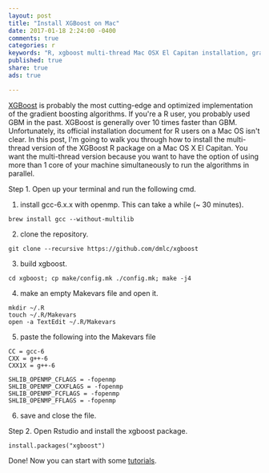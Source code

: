 ```yaml
---
layout: post
title: "Install XGBoost on Mac"
date: 2017-01-18 2:24:00 -0400
comments: true
categories: r
keywords: "R, xgboost multi-thread Mac OSX El Capitan installation, gradient boosting, GBM"
published: true
share: true
ads: true

---
```


[XGBoost](https://xgboost.readthedocs.io/en/latest/) is probably the most cutting-edge and optimized implementation of the gradient boosting algorithms. If you're a R user, you probably used GBM in the past. XGBoost is generally over 10 times faster than GBM. Unfortunately, its official installation document for R users on a Mac OS isn't clear. In this post, I'm going to walk you through how to install the multi-thread version of the XGBoost R package on a Mac OS X El Capitan. You want the multi-thread version because you want to have the option of using more than 1 core of your machine simultaneously to run the algorithms in parallel.

Step 1. Open up your terminal and run the following cmd.

1. install gcc-6.x.x with openmp. This can take a while (~ 30 minutes).

`brew install gcc --without-multilib`

2. clone the repository.

`git clone --recursive https://github.com/dmlc/xgboost`

3. build xgboost.

`cd xgboost; cp make/config.mk ./config.mk; make -j4`

4. make an empty Makevars file and open it.

```
mkdir ~/.R
touch ~/.R/Makevars
open -a TextEdit ~/.R/Makevars
```

5. paste the following into the Makevars file

```
CC = gcc-6
CXX = g++-6
CXX1X = g++-6

SHLIB_OPENMP_CFLAGS = -fopenmp
SHLIB_OPENMP_CXXFLAGS = -fopenmp
SHLIB_OPENMP_FCFLAGS = -fopenmp
SHLIB_OPENMP_FFLAGS = -fopenmp
```

6. save and close the file.

Step 2. Open Rstudio and install the xgboost package.

`install.packages("xgboost")`

Done! Now you can start with some [tutorials](https://xgboost.readthedocs.io/en/latest/tutorials/index.html). 